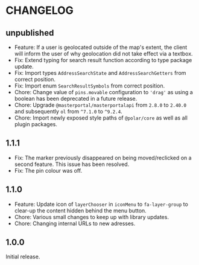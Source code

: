 # CHANGELOG

## unpublished

- Feature: If a user is geolocated outside of the map's extent, the client will inform the user of why geolocation did not take effect via a textbox.
- Fix: Extend typing for search result function according to type package update.
- Fix: Import types `AddressSearchState` and `AddressSearchGetters` from correct position.
- Fix: Import enum `SearchResultSymbols` from correct position.
- Chore: Change value of `pins.movable` configuration to `'drag'` as using a boolean has been deprecated in a future release.
- Chore: Upgrade `@masterportal/masterportalapi` from `2.8.0` to `2.40.0` and subsequently `ol` from `^7.1.0` to `^9.2.4`.
- Chore: Import newly exposed style paths of `@polar/core` as well as all plugin packages.

## 1.1.1

- Fix: The marker previously disappeared on being moved/reclicked on a second feature. This issue has been resolved.
- Fix: The pin colour was off.

## 1.1.0

- Feature: Update icon of `layerChooser` in `iconMenu` to `fa-layer-group` to clear-up the content hidden behind the menu button.
- Chore: Various small changes to keep up with library updates.
- Chore: Changing internal URLs to new adresses.

## 1.0.0

Initial release.
